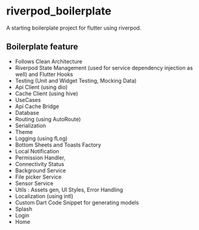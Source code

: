 # riverpod_boilerplate

A starting boilerplate project for flutter using riverpod.

## Boilerplate feature

- Follows Clean Architecture
- Riverpod State Management (used for service dependency injection as well) and Flutter Hooks
- Testing (Unit and Widget Testing, Mocking Data)
- Api Client (using dio)
- Cache Client (using hive)
- UseCases
- Api Cache Bridge
- Database
- Routing (using AutoRoute)
- Serialization
- Theme
- Logging (using fLog)
- Bottom Sheets and Toasts Factory
- Local Notification
- Permission Handler,
- Connectivity Status
- Background Service
- File picker Service
- Sensor Service
- Utils : Assets gen, UI Styles, Error Handling
- Localization (using intl)
- Custom Dart Code Snippet for generating models
- Splash
- Login
- Home
